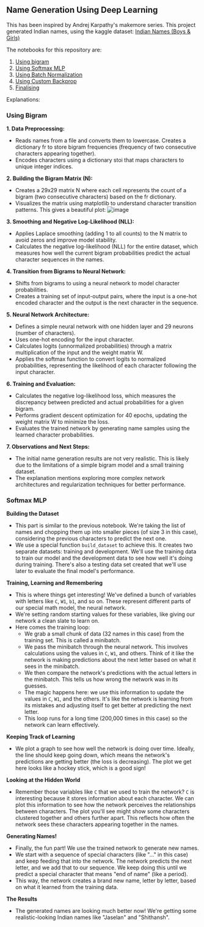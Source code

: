 ## Name Generation Using Deep Learning
This has been inspired by Andrej Karpathy's makemore series. This project generated Indian names, using the kaggle dataset: [Indian Names (Boys & Girls)](https://www.kaggle.com/datasets/meemr5/indian-names-boys-girls)

The notebooks for this repository are:
1. [Using bigram](https://www.kaggle.com/code/atharva729/name-gen-bigram/)
2. [Using Softmax MLP](https://www.kaggle.com/code/atharva729/name-gen-softmax-mlp/)
3. [Using Batch Normalization](https://www.kaggle.com/code/atharva729/name-gen-batch-norm)
4. [Using Custom Backprop](https://www.kaggle.com/code/atharva729/name-gen-backprop)
5. [Finalising](https://www.kaggle.com/code/atharva729/name-gen-finishing)

Explanations:

### Using Bigram
**1. Data Preprocessing:**

* Reads names from a file and converts them to lowercase.
Creates a dictionary fr to store bigram frequencies (frequency of two consecutive characters appearing together).
* Encodes characters using a dictionary stoi that maps characters to unique integer indices.

**2. Building the Bigram Matrix (N):**

* Creates a 29x29 matrix N where each cell represents the count of a bigram (two consecutive characters) based on the fr dictionary.
* Visualizes the matrix using matplotlib to understand character transition patterns. This gives a beautiful plot:
  ![image](https://github.com/atharva-729/Name-Generation/assets/118381293/d608c5a3-302b-4e67-8f20-63863824353f)


**3. Smoothing and Negative Log-Likelihood (NLL):**

* Applies Laplace smoothing (adding 1 to all counts) to the N matrix to avoid zeros and improve model stability.
* Calculates the negative log-likelihood (NLL) for the entire dataset, which measures how well the current bigram probabilities predict the actual character sequences in the names.

**4. Transition from Bigrams to Neural Network:**

* Shifts from bigrams to using a neural network to model character probabilities.
* Creates a training set of input-output pairs, where the input is a one-hot encoded character and the output is the next character in the sequence.

**5. Neural Network Architecture:**

* Defines a simple neural network with one hidden layer and 29 neurons (number of characters).
* Uses one-hot encoding for the input character.
* Calculates logits (unnormalized probabilities) through a matrix multiplication of the input and the weight matrix W.
* Applies the softmax function to convert logits to normalized probabilities, representing the likelihood of each character following the input character.

**6. Training and Evaluation:**

* Calculates the negative log-likelihood loss, which measures the discrepancy between predicted and actual probabilities for a given bigram.
* Performs gradient descent optimization for 40 epochs, updating the weight matrix W to minimize the loss.
* Evaluates the trained network by generating name samples using the learned character probabilities.

**7. Observations and Next Steps:**

* The initial name generation results are not very realistic. This is likely due to the limitations of a simple bigram model and a small training dataset.
* The explanation mentions exploring more complex network architectures and regularization techniques for better performance.

### Softmax MLP
**Building the Dataset**

* This part is similar to the previous notebook. We're taking the list of names and chopping them up into smaller pieces (of size 3 in this case), considering the previous characters to predict the next one.
* We use a special function `build_dataset` to achieve this. It creates two separate datasets: training and development. We'll use the training data to train our model and the development data to see how well it's doing during training. There's also a testing data set created that we'll use later to evaluate the final model's performance.

**Training, Learning and Remembering**

* This is where things get interesting! We've defined a bunch of variables with letters like `C`, `W1`, `b1`, and so on. These represent different parts of our special math model, the neural network.
* We're setting random starting values for these variables, like giving our network a clean slate to learn on.
* Here comes the training loop:
    * We grab a small chunk of data (32 names in this case) from the training set. This is called a minibatch.
    * We pass the minibatch through the neural network. This involves calculations using the values in `C`, `W1`, and others. Think of it like the network is making predictions about the next letter based on what it sees in the minibatch.
    * We then compare the network's predictions with the actual letters in the minibatch. This tells us how wrong the network was in its guesses.
    * The magic happens here: we use this information to update the values in `C`, `W1`, and the others. It's like the network is learning from its mistakes and adjusting itself to get better at predicting the next letter.
    * This loop runs for a long time (200,000 times in this case) so the network can learn effectively.

**Keeping Track of Learning**

* We plot a graph to see how well the network is doing over time. Ideally, the line should keep going down, which means the network's predictions are getting better (the loss is decreasing). The plot we get here looks like a hockey stick, which is a good sign!

**Looking at the Hidden World**

* Remember those variables like `C` that we used to train the network? `C` is interesting because it stores information about each character. We can plot this information to see how the network perceives the relationships between characters. The plot you'll see might show some characters clustered together and others further apart. This reflects how often the network sees these characters appearing together in the names.

**Generating Names!**

* Finally, the fun part! We use the trained network to generate new names.
* We start with a sequence of special characters (like "..." in this case) and keep feeding that into the network. The network predicts the next letter, and we add that to our sequence. We keep doing this until we predict a special character that means "end of name" (like a period).
* This way, the network creates a brand new name, letter by letter, based on what it learned from the training data.

**The Results**

* The generated names are looking much better now! We're getting some realistic-looking Indian names like "Jaselan" and "Shithansh".  


